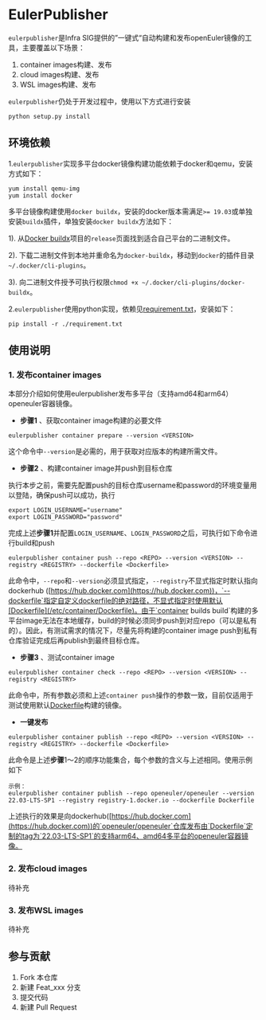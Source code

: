 # EulerPublisher

`eulerpublisher`是Infra SIG提供的”一键式“自动构建和发布openEuler镜像的工具，主要覆盖以下场景：
1.  container images构建、发布
2.  cloud images构建、发布
3.  WSL images构建、发布

`eulerpublisher`仍处于开发过程中，使用以下方式进行安装

```
python setup.py install
```


## 环境依赖
1.`eulerpublisher`实现多平台docker镜像构建功能依赖于docker和qemu，安装方式如下：

```
yum install qemu-img
yum install docker
```
多平台镜像构建使用`docker buildx`，安装的docker版本需满足`>= 19.03`或单独安装`buildx`插件，单独安装`docker buildx`方法如下：

1). 从[Docker buildx](https://github.com/docker/buildx/releases/tag/v0.11.1)项目的`release`页面找到适合自己平台的二进制文件。

2). 下载二进制文件到本地并重命名为`docker-buildx`，移动到`docker`的插件目录`~/.docker/cli-plugins`。

3). 向二进制文件授予可执行权限`chmod +x ~/.docker/cli-plugins/docker-buildx`。

2.`eulerpublisher`使用python实现，依赖见[requirement.txt](/requirement.txt)，安装如下：
```
pip install -r ./requirement.txt
```


## 使用说明

### 1. 发布container images
本部分介绍如何使用eulerpublisher发布多平台（支持amd64和arm64）openeuler容器镜像。
-  **步骤1** 、获取container image构建的必要文件

```
eulerpublisher container prepare --version <VERSION>
```
  这个命令中`--version`是必需的，用于获取对应版本的构建所需文件。

-  **步骤2** 、构建container image并push到目标仓库

执行本步之前，需要先配置push的目标仓库username和password的环境变量用以登陆，确保push可以成功，执行
```
export LOGIN_USERNAME="username"
export LOGIN_PASSWORD="password"
```
完成上述**步骤1**并配置`LOGIN_USERNAME`、`LOGIN_PASSWORD`之后，可执行如下命令进行build和push
```
eulerpublisher container push --repo <REPO> --version <VERSION> --registry <REGISTRY> --dockerfile <Dockerfile>
```
  此命令中，`--repo`和`--version`必须显式指定，`--registry`不显式指定时默认指向dockerhub ([https://hub.docker.com](https://hub.docker.com))，`--dockerfile`指定自定义dockerfile的绝对路径，不显式指定时使用默认[Dockerfile](/etc/container/Dockerfile)。由于`container builds build`构建的多平台image无法在本地缓存，build的时候必须同步push到对应repo（可以是私有的）。因此，有测试需求的情况下，尽量先将构建的container image push到私有仓库验证完成后再publish到最终目标仓库。

-  **步骤3** 、测试container image

```
eulerpublisher container check --repo <REPO> --version <VERSION> --registry <REGISTRY>
```

  此命令中，所有参数必须和上述`container push`操作的参数一致，目前仅适用于测试使用默认[Dockerfile](/etc/container/Dockerfile)构建的镜像。

- **一键发布**

```
eulerpublisher container publish --repo <REPO> --version <VERSION> --registry <REGISTRY> --dockerfile <Dockerfile>
```
  此命令是上述**步骤**1～2的顺序功能集合，每个参数的含义与上述相同。使用示例如下
```
示例：
eulerpublisher container publish --repo openeuler/openeuler --version 22.03-LTS-SP1 --registry registry-1.docker.io --dockerfile Dockerfile
```
上述执行的效果是向dockerhub([https://hub.docker.com](https://hub.docker.com))的`openeuler/openeuler`仓库发布由`Dockerfile`定制的tag为`22.03-LTS-SP1`的支持arm64、amd64多平台的openeuler容器镜像。

### 2. 发布cloud images
待补充

### 3. 发布WSL images
待补充

## 参与贡献

1.  Fork 本仓库
2.  新建 Feat_xxx 分支
3.  提交代码
4.  新建 Pull Request
